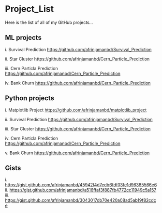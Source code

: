 # Project_List
Here is the list of all of my GitHub projects...

## ML projects

 i. Survival Prediction
    https://github.com/afrinjamanbd/Survival_Prediction
    
 ii. Star Cluster
   https://github.com/afrinjamanbd/Cern_Particle_Prediction
   
 iii. Cern Particla Prediction
   https://github.com/afrinjamanbd/Cern_Particle_Prediction
 
 iv. Bank Churn
   https://github.com/afrinjamanbd/Cern_Particle_Prediction
   
   
## Python projects

 i. Matplotlib Project
   https://github.com/afrinjamanbd/matplotlib_project
 
 ii. Survival Prediction
    https://github.com/afrinjamanbd/Survival_Prediction
    
 iii. Star Cluster
   https://github.com/afrinjamanbd/Cern_Particle_Prediction
   
 iv. Cern Particla Prediction
   https://github.com/afrinjamanbd/Cern_Particle_Prediction
 
 v. Bank Churn
   https://github.com/afrinjamanbd/Cern_Particle_Prediction 
   

## Gists
 i. https://gist.github.com/afrinjamanbd/45942f4d7edb6fdf03fe1d96385566e6
 ii. https://gist.github.com/afrinjamanbd/a516ffaf3f887fb4772cc11949c5a157
 iii. https://gist.github.com/afrinjamanbd/3043017db70e420a08ad5ab19f82cdce
   

